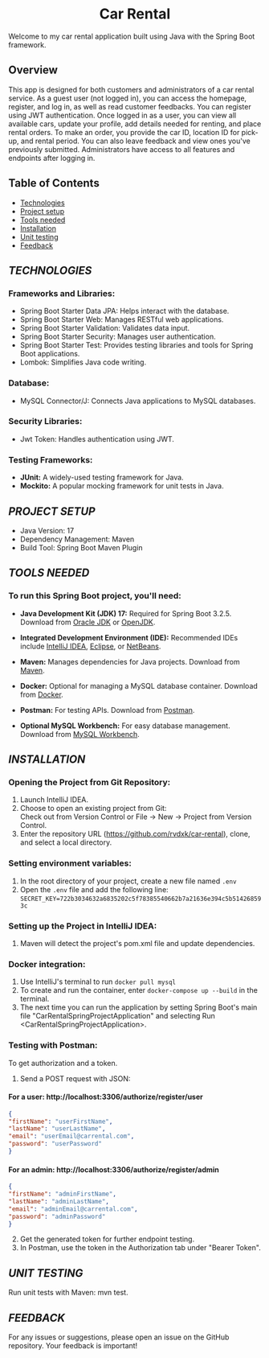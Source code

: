 <div align="center">

# Car Rental

</div>
Welcome to my car rental application built using Java with the Spring Boot framework.

## Overview
This app is designed for both customers and administrators of a car rental service.
As a guest user (not logged in), you can access the homepage, register, 
and log in, as well as read customer feedbacks.
You can register using JWT authentication. Once logged in as a user, 
you can view all available cars, update your profile,
add details needed for renting, and place rental orders.
To make an order, you provide the car ID, location ID for pick-up, and rental period.
You can also leave feedback and view ones you've previously submitted.
Administrators have access to all features and endpoints after logging in.

## Table of Contents
- [Technologies](#technologies)
- [Project setup](#project-setup)
- [Tools needed](#tools-needed)
- [Installation](#installation)
- [Unit testing](#unit-testing)
- [Feedback](#feedback)

## *TECHNOLOGIES*

### Frameworks and Libraries:
- Spring Boot Starter Data JPA: Helps interact with the database.
- Spring Boot Starter Web: Manages RESTful web applications. 
- Spring Boot Starter Validation: Validates data input.
- Spring Boot Starter Security: Manages user authentication.
- Spring Boot Starter Test: Provides testing libraries and tools for Spring Boot applications.
- Lombok: Simplifies Java code writing.

### Database:
- MySQL Connector/J: Connects Java applications to MySQL databases.

### Security Libraries:
- Jwt Token: Handles authentication using JWT.

### Testing Frameworks:
- **JUnit:** A widely-used testing framework for Java.
- **Mockito:** A popular mocking framework for unit tests in Java.

## *PROJECT SETUP*

- Java Version: 17
- Dependency Management: Maven
- Build Tool: Spring Boot Maven Plugin

## *TOOLS NEEDED*
### To run this Spring Boot project, you'll need:

- **Java Development Kit (JDK) 17:** Required for Spring Boot 3.2.5. Download from [Oracle JDK](https://www.oracle.com/java/technologies/javase-jdk17-downloads.html) or [OpenJDK](https://openjdk.java.net/).

- **Integrated Development Environment (IDE):** Recommended IDEs include [IntelliJ IDEA](https://www.jetbrains.com/idea/download/), [Eclipse](https://www.eclipse.org/downloads/), or [NetBeans](https://netbeans.apache.org/download/index.html).

- **Maven:** Manages dependencies for Java projects. Download from [Maven](https://maven.apache.org/download.cgi).

- **Docker:** Optional for managing a MySQL database container. Download from [Docker](https://www.docker.com/products/docker-desktop).

- **Postman:** For testing APIs. Download from [Postman](https://www.postman.com/downloads/).

- **Optional MySQL Workbench:** For easy database management. Download from [MySQL Workbench](https://dev.mysql.com/downloads/workbench/).

## *INSTALLATION*
### Opening the Project from Git Repository:

1. Launch IntelliJ IDEA.
2. Choose to open an existing project from Git:  
Check out from Version Control or File -> New -> Project from Version Control.
3. Enter the repository URL (https://github.com/rvdxk/car-rental), clone, and select a local directory.  

### Setting environment variables:
1. In the root directory of your project, create a new file named `.env`
2. Open the `.env` file and add the following line: `SECRET_KEY=722b3034632a6835202c5f78385540662b7a21636e394c5b514268593c`

### Setting up the Project in IntelliJ IDEA:

1. Maven will detect the project's pom.xml file and update dependencies.

### Docker integration:
1. Use IntelliJ's terminal to run `docker pull mysql`
2. To create and run the container, enter `docker-compose up --build` in the terminal.
3. The next time you can run the application by setting Spring Boot's main file "CarRentalSpringProjectApplication" and selecting Run &lt;CarRentalSpringProjectApplication&gt;.

### Testing with Postman:

To get authorization and a token.

1. Send a POST request with JSON:

#### For a user: http://localhost:3306/authorize/register/user

```json
{
"firstName": "userFirstName",
"lastName": "userLastName",
"email": "userEmail@carrental.com",
"password": "userPassword"
}
```

#### For an admin: http://localhost:3306/authorize/register/admin

```json
{
"firstName": "adminFirstName",
"lastName": "adminLastName",
"email": "adminEmail@carrental.com",
"password": "adminPassword"
}
````
2. Get the generated token for further endpoint testing. 
3. In Postman, use the token in the Authorization tab under "Bearer Token".
## *UNIT TESTING*
Run unit tests with Maven: mvn test.
## *FEEDBACK*
For any issues or suggestions, please open an issue on the GitHub repository. Your feedback is important!

